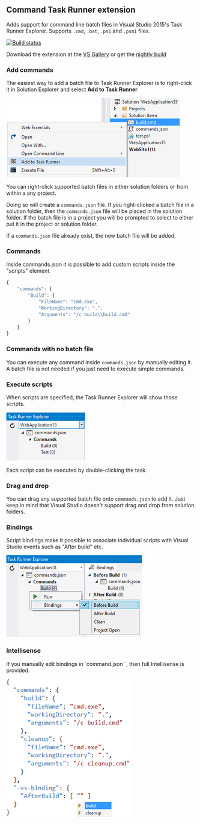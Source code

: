 ## Command Task Runner extension

Adds support for command line batch files in Visual Studio 2015's
Task Runner Explorer. Supports `.cmd`, `.bat`, `.ps1` and `.psm1` files.

[![Build status](https://ci.appveyor.com/api/projects/status/grreswaawyla0j6c?svg=true)](https://ci.appveyor.com/project/madskristensen/commandtaskrunner)

Download the extension at the
[VS Gallery](https://visualstudiogallery.msdn.microsoft.com/9397a2da-c93a-419c-8408-4e9af30d4e36)
or get the
[nightly build](http://vsixgallery.com/extension/fc1aafb2-321e-41bd-ac37-03b09ea8ef31/)

### Add commands

The easiest way to add a batch file to Task Runner Explorer
is to right-click it in Solution Explorer and select
**Add to Task Runner**

![Context menu](art/context-menu.png)

You can right-click supported batch files in either solution
folders or from within a any project.

Doing so will create a `commands.json` file. If you right-clicked
a batch file in a solution folder, then the `commands.json`
file will be placed in the solution folder. If the batch file
is in a project you will be prompted to select to either
put it in the project or solution folder.

If a `commands.json` file already exist, the new batch
file will be added.

### Commands

Inside commands.json it is possible to add custom scripts inside
the "scripts" element.

```js
{
	"commands": {
		"Build": {
			"FileName": "cmd.exe",
			"WorkingDirectory": ".",
			"Arguments": "/c build\\build.cmd"
		}
	}
}
```

### Commands with no batch file

You can execute any command inside `commands.json` by manually
editing it. A batch file is not needed if you just need to
execute simple commands.

### Execute scripts

When scripts are specified, the Task Runner Explorer
will show those scripts.

![Task list](art/task-list.png)

Each script can be executed by double-clicking the task.

### Drag and drop

You can drag any supported batch file onto `commands.json`
to add it. Just keep in mind that Visual Studio doesn't support
drag and drop from solution folders.

### Bindings

Script bindings make it possible to associate individual scripts
with Visual Studio events such as "After build" etc.

![Visual Studio bindings](art/bindings.png)

### Intellisense

If you manually edit bindings in `command.json``,
then full Intellisense is provided.

![Bindings Intellisense](art/intellisense.png)